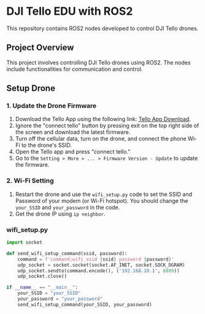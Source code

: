 # DJI Tello EDU with ROS2

This repository contains ROS2 nodes developed to control DJI Tello drones.

## Project Overview

This project involves controlling DJI Tello drones using ROS2. The nodes include functionalities for communication and control.

## Setup Drone

### 1. Update the Drone Firmware

1. Download the Tello App using the following link: [Tello App Download](https://www.dji.com/ca/downloads/djiapp/tello).
2. Ignore the "connect tello" button by pressing exit on the top right side of the screen and download the latest firmware.
3. Turn off the cellular data, turn on the drone, and connect the phone Wi-Fi to the drone's SSID.
4. Open the Tello app and press "connect tello."
5. Go to the `Setting > More > ... > Firmware Version - Update` to update the firmware.

### 2. Wi-Fi Setting

1. Restart the drone and use the `wifi_setup.py` code to set the SSID and Password of your modem (or Wi-Fi hotspot). You should change the `your_SSID` and `your_password` in the code.
2. Get the drone IP using `ip neighbor`.

### wifi_setup.py
```python
import socket

def send_wifi_setup_command(ssid, password):
    command = f'command;wifi ssid {ssid} password {password}'
    udp_socket = socket.socket(socket.AF_INET, socket.SOCK_DGRAM)
    udp_socket.sendto(command.encode(), ('192.168.10.1', 8889))
    udp_socket.close()

if __name__ == "__main__":
    your_SSID = "your_SSID"
    your_password = "your_password"
    send_wifi_setup_command(your_SSID, your_password)
